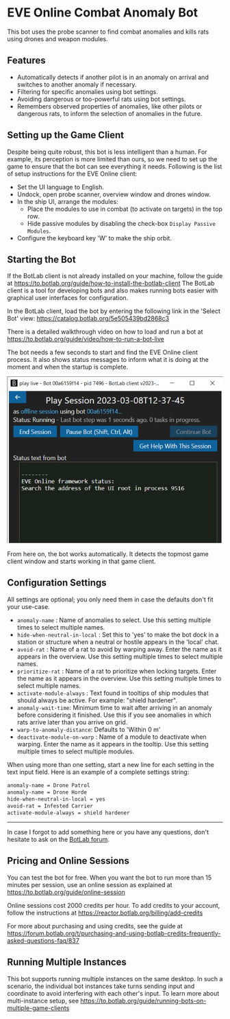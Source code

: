 # EVE Online Combat Anomaly Bot

This bot uses the probe scanner to find combat anomalies and kills rats using drones and weapon modules.

## Features

+ Automatically detects if another pilot is in an anomaly on arrival and switches to another anomaly if necessary.
+ Filtering for specific anomalies using bot settings.
+ Avoiding dangerous or too-powerful rats using bot settings.
+ Remembers observed properties of anomalies, like other pilots or dangerous rats, to inform the selection of anomalies in the future.

## Setting up the Game Client

Despite being quite robust, this bot is less intelligent than a human. For example, its perception is more limited than ours, so we need to set up the game to ensure that the bot can see everything it needs. Following is the list of setup instructions for the EVE Online client:

+ Set the UI language to English.
+ Undock, open probe scanner, overview window and drones window.
+ In the ship UI, arrange the modules:
  + Place the modules to use in combat (to activate on targets) in the top row.
  + Hide passive modules by disabling the check-box `Display Passive Modules`.
+ Configure the keyboard key 'W' to make the ship orbit.

## Starting the Bot

If the BotLab client is not already installed on your machine, follow the guide at <https://to.botlab.org/guide/how-to-install-the-botlab-client>
The BotLab client is a tool for developing bots and also makes running bots easier with graphical user interfaces for configuration.

In the BotLab client, load the bot by entering the following link in the 'Select Bot' view:
<https://catalog.botlab.org/5e505439bd2868c3>

There is a detailed walkthrough video on how to load and run a bot at <https://to.botlab.org/guide/video/how-to-run-a-bot-live>

The bot needs a few seconds to start and find the EVE Online client process. It also shows status messages to inform what it is doing at the moment and when the startup is complete.

![EVE Online Bot Starting](./image/2023-03-08-botlab-gui-eve-online-bot-startup.png)

From here on, the bot works automatically. It detects the topmost game client window and starts working in that game client.

## Configuration Settings

All settings are optional; you only need them in case the defaults don't fit your use-case.

+ `anomaly-name` : Name of anomalies to select. Use this setting multiple times to select multiple names.
+ `hide-when-neutral-in-local` : Set this to 'yes' to make the bot dock in a station or structure when a neutral or hostile appears in the 'local' chat.
+ `avoid-rat` : Name of a rat to avoid by warping away. Enter the name as it appears in the overview. Use this setting multiple times to select multiple names.
+ `prioritize-rat` : Name of a rat to prioritize when locking targets. Enter the name as it appears in the overview. Use this setting multiple times to select multiple names.
+ `activate-module-always` : Text found in tooltips of ship modules that should always be active. For example: "shield hardener".
+ `anomaly-wait-time`: Minimum time to wait after arriving in an anomaly before considering it finished. Use this if you see anomalies in which rats arrive later than you arrive on grid.
+ `warp-to-anomaly-distance`: Defaults to 'Within 0 m'
+ `deactivate-module-on-warp` : Name of a module to deactivate when warping. Enter the name as it appears in the tooltip. Use this setting multiple times to select multiple modules.

When using more than one setting, start a new line for each setting in the text input field.
Here is an example of a complete settings string:

```
anomaly-name = Drone Patrol
anomaly-name = Drone Horde
hide-when-neutral-in-local = yes
avoid-rat = Infested Carrier
activate-module-always = shield hardener
```

----

In case I forgot to add something here or you have any questions, don't hesitate to ask on the [BotLab forum](https://forum.botlab.org/).

## Pricing and Online Sessions

You can test the bot for free. When you want the bot to run more than 15 minutes per session, use an online session as explained at <https://to.botlab.org/guide/online-session>

Online sessions cost 2000 credits per hour. To add credits to your account, follow the instructions at <https://reactor.botlab.org/billing/add-credits>

For more about purchasing and using credits, see the guide at <https://forum.botlab.org/t/purchasing-and-using-botlab-credits-frequently-asked-questions-faq/837>

## Running Multiple Instances

This bot supports running multiple instances on the same desktop. In such a scenario, the individual bot instances take turns sending input and coordinate to avoid interfering with each other's input. To learn more about multi-instance setup, see <https://to.botlab.org/guide/running-bots-on-multiple-game-clients>

